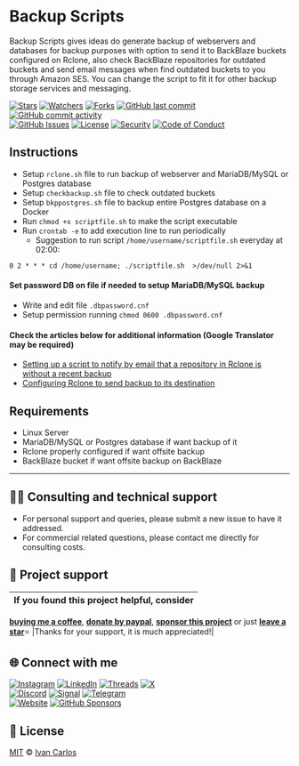 # Backup Scripts
Backup Scripts gives ideas do generate backup of webservers and databases for backup purposes with option to send it to BackBlaze buckets configured on Rclone, also check BackBlaze repositories for outdated buckets and send email messages when find outdated buckets to you through Amazon SES. You can change the script to fit it for other backup storage services and messaging.

[![Stars](https://img.shields.io/github/stars/ivancarlosti/bkpscripts?label=⭐%20Stars&color=gold&style=flat)](https://github.com/ivancarlosti/bkpscripts/stargazers)
[![Watchers](https://img.shields.io/github/watchers/ivancarlosti/bkpscripts?label=Watchers&style=flat&color=red)](https://github.com/sponsors/ivancarlosti)
[![Forks](https://img.shields.io/github/forks/ivancarlosti/bkpscripts?label=Forks&style=flat&color=ff69b4)](https://github.com/sponsors/ivancarlosti)
[![GitHub last commit](https://img.shields.io/github/last-commit/ivancarlosti/bkpscripts?label=Last%20Commit)](https://github.com/ivancarlosti/bkpscripts/commits)
[![GitHub commit activity](https://img.shields.io/github/commit-activity/m/ivancarlosti/bkpscripts?label=Activity)](https://github.com/ivancarlosti/bkpscripts/pulse)  
[![GitHub Issues](https://img.shields.io/github/issues/ivancarlosti/bkpscripts?label=Issues&color=orange)](https://github.com/ivancarlosti/bkpscripts/issues)
[![License](https://img.shields.io/github/license/ivancarlosti/bkpscripts?label=License)](LICENSE)
[![Security](https://img.shields.io/badge/Security-View%20Here-purple)](https://github.com/ivancarlosti/bkpscripts/security)
[![Code of Conduct](https://img.shields.io/badge/Code%20of%20Conduct-1.4-4baaaa)](https://github.com/ivancarlosti/bkpscripts/tree/main?tab=coc-ov-file)

## Instructions

* Setup `rclone.sh` file to run backup of webserver and MariaDB/MySQL or Postgres database
* Setup `checkbackup.sh` file to check outdated buckets
* Setup `bkppostgres.sh` file to backup entire Postgres database on a Docker
* Run `chmod +x scriptfile.sh` to make the script executable
* Run `crontab -e` to add execution line to run periodically
  * Suggestion to run script `/home/username/scriptfile.sh` everyday at 02:00:
```
0 2 * * * cd /home/username; ./scriptfile.sh  >/dev/null 2>&1
```
 
#### Set password DB on file if needed to setup MariaDB/MySQL backup

* Write and edit file `.dbpassword.cnf`
* Setup permission running `chmod 0600 .dbpassword.cnf`

#### Check the articles below for additional information (Google Translator may be required)

* [Setting up a script to notify by email that a repository in Rclone is without a recent backup](https://suporte.ivancarlos.com.br/hc/pt-br/articles/25861271868301)
* [Configuring Rclone to send backup to its destination](https://suporte.ivancarlos.com.br/hc/pt-br/articles/25731464664461)

## Requirements

* Linux Server
* MariaDB/MySQL or Postgres database if want backup of it
* Rclone properly configured if want offsite backup
* BackBlaze bucket if want offsite backup on BackBlaze

---

## 🧑‍💻 Consulting and technical support
* For personal support and queries, please submit a new issue to have it addressed.
* For commercial related questions, please contact me directly for consulting costs. 

## 🩷 Project support
| If you found this project helpful, consider |
| :---: |
[**buying me a coffee**][buymeacoffee], [**donate by paypal**][paypal], [**sponsor this project**][sponsor] or just [**leave a star**](../..)⭐
|Thanks for your support, it is much appreciated!|

## 🌐 Connect with me
[![Instagram](https://img.shields.io/badge/Instagram-@ivancarlos-E4405F)](https://instagram.com/ivancarlos)
[![LinkedIn](https://img.shields.io/badge/LinkedIn-@ivancarlos-0077B5)](https://www.linkedin.com/in/ivancarlos)
[![Threads](https://img.shields.io/badge/Threads-@ivancarlos-808080)](https://threads.net/@ivancarlos)
[![X](https://img.shields.io/badge/X-@ivancarlos-000000)](https://x.com/ivancarlos)  
[![Discord](https://img.shields.io/badge/Discord-@ivancarlos.me-5865F2)](https://discord.com/users/ivancarlos.me)
[![Signal](https://img.shields.io/badge/Signal-@ivancarlos.01-2592E9)](https://icc.gg/-signal)
[![Telegram](https://img.shields.io/badge/Telegram-@ivancarlos-26A5E4)](https://t.me/ivancarlos)  
[![Website](https://img.shields.io/badge/Website-ivancarlos.me-FF6B6B)](https://ivancarlos.me)
[![GitHub Sponsors](https://img.shields.io/github/sponsors/ivancarlosti?label=GitHub%20Sponsors&color=ffc0cb)][sponsor]

## 📃 License
[MIT](LICENSE) © [Ivan Carlos][ivancarlos]

[cc]: https://docs.github.com/en/communities/setting-up-your-project-for-healthy-contributions/adding-a-code-of-conduct-to-your-project
[contributing]: https://docs.github.com/en/articles/setting-guidelines-for-repository-contributors
[security]: https://docs.github.com/en/code-security/getting-started/adding-a-security-policy-to-your-repository
[support]: https://docs.github.com/en/articles/adding-support-resources-to-your-project
[it]: https://docs.github.com/en/communities/using-templates-to-encourage-useful-issues-and-pull-requests/configuring-issue-templates-for-your-repository#configuring-the-template-chooser
[prt]: https://docs.github.com/en/communities/using-templates-to-encourage-useful-issues-and-pull-requests/creating-a-pull-request-template-for-your-repository
[funding]: https://docs.github.com/en/articles/displaying-a-sponsor-button-in-your-repository
[ivancarlos]: https://ivancarlos.me
[buymeacoffee]: https://www.buymeacoffee.com/ivancarlos
[paypal]: https://icc.gg/donate
[sponsor]: https://github.com/sponsors/ivancarlosti
